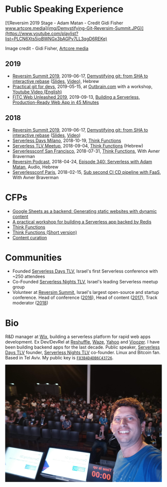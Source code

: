 # Public Speaking Experience

[![Reversim 2019 Stage - Adam Matan - Credit Gidi Fisher www.artcore.media](img/Demystifying-Git-Reversim-Summit.JPG)](https://www.youtube.com/playlist?list=PLCN6Xts5ioBWNGx3bAGPv7LL3qgD6REKe)

Image credit - Gidi Fisher, [Artcore media](www.artcore.media)

## 2019

* [Reversim Summit 2019](https://summit2019.reversim.com/), 2019-06-17, [Demystifying git: from SHA to interactive rebase](https://summit2019.reversim.com/session/5c75adf7e037850017ca38cd.html) ([Slides](https://drive.google.com/open?id=143w10UlY0Byd_I4GPEWInPHpyKlq2drMx1ExinIXZc0), [Video](https://youtu.be/FlpXes7QVk4)), Hebrew
* [Practical git for devs](https://www.facebook.com/1839082432986850/posts/2436625203232567), 2019-05-15, at [Outbrain.com](outbarin.com) with a workshop, [Youtube Video (English)](https://youtu.be/j_tP0K_nZcQ)
* [FITC Web Unleashed 2019](https://fitc.ca/presentation/building-a-serverless-production-ready-web-app-in-45-minutes/), 2019-09-13, [Building a Serverless, Production-Ready Web App in 45 Minutes](https://www.youtube.com/watch?v=zlccgcKzQkI&list=PLCN6Xts5ioBWNGx3bAGPv7LL3qgD6REKe&index=9&t=274s)

## 2018

* [Reversim Summit 2019](https://summit2019.reversim.com/), 2019-06-17, [Demystifying git: from SHA to interactive rebase](https://summit2019.reversim.com/session/5c75adf7e037850017ca38cd.html) ([Slides](https://drive.google.com/open?id=143w10UlY0Byd_I4GPEWInPHpyKlq2drMx1ExinIXZc0), [Video](https://youtu.be/FlpXes7QVk4))
* [Serverless Days Milano](https://milan.serverlessdays.io/), 2018-10-19, [Think Functions](https://youtu.be/hB8Mpew44wk)
* [Serverless TLV Meetup](https://www.meetup.com/ServerlessTLV/events/sjcrdqyxmbhb/), 2018-09-04, [Think Functions](https://www.youtube.com/watch?v=Xr9fa_CtLL8) (Hebrew)
* [Serverlessconf San Francisco](https://sf.serverlessconf.io/home.html), 2018-07-31, [Think Functions](https://acloud.guru/series/serverlessconf-sf-2018/view/944a6499-5dc0-ac52-8cae-7dafced1a286), With Avner Braverman
* [Reversim Podcast](http://www.reversim.com/), 2018-04-24, [Episode 340: Serverless with Adam Matan](http://www.reversim.com/2018/04/340-serverless-with-adam-matan.html), Audio, Hebrew
* [Serverlessconf Paris](http://paris.serverlessconf.io/), 2018-02-15, [Sub second CI CD pipeline with FaaS](https://www.youtube.com/watch?v=iG4WIEixTf4), With Avner Braverman

# CFPs

* [Google Sheets as a backend: Generating static websites with dynamic content](cfps/google-sheets-as-a-backend.md)
* [A practical workshop for building a Serverless app backed by Redis](cfps/redis-serverless-workshop.md)
* [Think Functions](cfps/think-functions.md)
* [Think Functions (Short version)](cfps/think-functions-short-kubecon.md)
* [Content curation](cfps/content-curation.md)


# Communities

* Founded [Serverless Days TLV](https://tlv.serverlessdays.io/), Israel's first Serverless conference with ~250 attendees
* Co-Founded [Serverless Nights TLV](https://www.meetup.com/ServerlessTLV), Israel's leading Serverless meetup group
* Volunteer at [Reversim Summit](https://summit2018.reversim.com/), Israel's largest open-source and startup conference. Head of conference ([2016](https://summit2016.reversim.com/)), Head of content ([2017](https://summit2017.reversim.com/)), Track moderator ([2018](https://summit2018.reversim.com/))

# Bio
R&D manager at [Wix](http://wix.com/), building a serverless platform for rapid web apps development. Ex Dev/DevRel at [Reshuffle](https://reshuffle.com/), [Waze](https://en.wikipedia.org/wiki/Waze), [Yahoo](https://techcrunch.com/2010/10/05/yahoo-dapper/) and [Vioozer](https://www.crunchbase.com/organization/viooz). I have been building backend apps for the last decade. Public speaker, [Serverless Days TLV](https://tlv.serverlessdays.io/) founder, [Serverless Nights TLV](https://www.meetup.com/ServerlessTLV) co-founder. Linux and Bitcoin fan. Based in Tel Aviv. My public key is [`F83B4D4DB6C43726`](https://keybase.io/adamatan).

[![Reversim 2019 Stage Selfie Adam Matan](img/rs2019-stage-selfie.jpg)](https://www.youtube.com/playlist?list=PLCN6Xts5ioBWNGx3bAGPv7LL3qgD6REKe)
